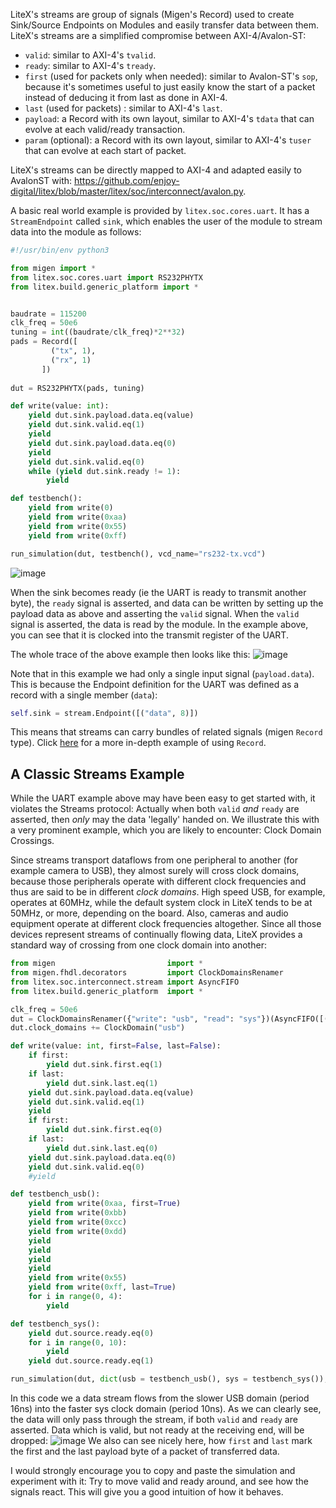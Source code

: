 LiteX's streams are group of signals (Migen's Record) used to create Sink/Source Endpoints on Modules and easily transfer data between them. LiteX's streams are a simplified compromise between AXI-4/Avalon-ST:
* `valid`: similar to AXI-4's `tvalid`.
* `ready`: similar to AXI-4's `tready`.
* `first` (used for packets only when needed): similar to Avalon-ST's `sop`, because it's sometimes useful to just easily know the start of a packet instead of deducing it from last as done in AXI-4.
* `last` (used for packets) : similar to AXI-4's `last`.
* `payload`: a Record with its own layout, similar to AXI-4's `tdata` that can evolve at each valid/ready transaction.
*  `param` (optional): a Record with its own layout, similar to AXI-4's `tuser` that can evolve at each start of packet.

LiteX's streams can be directly mapped to AXI-4 and adapted easily to AvalonST with: https://github.com/enjoy-digital/litex/blob/master/litex/soc/interconnect/avalon.py.

A basic real world example is provided by `litex.soc.cores.uart`.
It has a `StreamEndpoint` called `sink`, which
enables the user of the module to stream data into the module as follows:
```python
#!/usr/bin/env python3

from migen import *
from litex.soc.cores.uart import RS232PHYTX
from litex.build.generic_platform import *


baudrate = 115200
clk_freq = 50e6
tuning = int((baudrate/clk_freq)*2**32)
pads = Record([
         ("tx", 1),
         ("rx", 1)
       ])
        
dut = RS232PHYTX(pads, tuning)

def write(value: int):
    yield dut.sink.payload.data.eq(value)
    yield dut.sink.valid.eq(1)
    yield
    yield dut.sink.payload.data.eq(0)
    yield
    yield dut.sink.valid.eq(0)
    while (yield dut.sink.ready != 1):    
        yield

def testbench():
    yield from write(0)
    yield from write(0xaa)
    yield from write(0x55)
    yield from write(0xff)

run_simulation(dut, testbench(), vcd_name="rs232-tx.vcd")
```
![image](https://user-images.githubusercontent.com/148607/105935498-a11e5000-6084-11eb-94f4-6fe27b320bb5.png)

When the sink becomes ready (ie the UART is ready to transmit another byte), the `ready` signal is asserted, and data
can be written by setting up the payload data as above and asserting the `valid` signal.
When the `valid` signal is asserted, the data is read by the module. In the example above, you can see that it is clocked into the transmit register of the UART.

The whole trace of the above example then looks like this:
![image](https://user-images.githubusercontent.com/148607/105935950-71237c80-6085-11eb-901b-a56f5dd62c64.png)

Note that in this example we had only a single input signal (`payload.data`). This is because the Endpoint definition for the UART
was defined as a record with a single member (`data`):
```python
self.sink = stream.Endpoint([("data", 8)])
```
This means that streams can carry bundles of related signals (migen `Record` type).
Click [here](https://github.com/m-labs/migen/blob/master/examples/basic/record.py) for a more in-depth example of using `Record`.

## A Classic Streams Example
While the UART example above may have been easy to get started with, it violates the Streams protocol:
Actually when both `valid` *and* `ready` are asserted, then _only_ may the data 'legally' handed on.
We illustrate this with a very prominent example, which you are likely to encounter: Clock Domain Crossings.

Since streams transport dataflows from one peripheral to another (for example camera to USB), they almost surely will cross clock domains,
because those peripherals operate with different clock frequencies and thus are said to be in different _clock domains_.
High speed USB, for example, operates at 60MHz, while the default system clock in LiteX tends to be at 50MHz, or more, depending on the board. Also, cameras and audio equipment operate at different clock frequencies altogether.
Since all those devices represent streams of continually flowing data, LiteX provides a standard way of crossing from one clock domain into another:
```python
from migen                         import *
from migen.fhdl.decorators         import ClockDomainsRenamer
from litex.soc.interconnect.stream import AsyncFIFO
from litex.build.generic_platform  import *

clk_freq = 50e6
dut = ClockDomainsRenamer({"write": "usb", "read": "sys"})(AsyncFIFO([("data", 8)]))
dut.clock_domains += ClockDomain("usb")

def write(value: int, first=False, last=False):
    if first:
        yield dut.sink.first.eq(1)
    if last:
        yield dut.sink.last.eq(1)
    yield dut.sink.payload.data.eq(value)
    yield dut.sink.valid.eq(1)
    yield
    if first:
        yield dut.sink.first.eq(0)
    if last:
        yield dut.sink.last.eq(0)
    yield dut.sink.payload.data.eq(0)
    yield dut.sink.valid.eq(0)
    #yield

def testbench_usb():
    yield from write(0xaa, first=True)
    yield from write(0xbb)
    yield from write(0xcc)
    yield from write(0xdd)
    yield
    yield
    yield
    yield
    yield from write(0x55)
    yield from write(0xff, last=True)
    for i in range(0, 4):
        yield

def testbench_sys():
    yield dut.source.ready.eq(0)
    for i in range(0, 10):
        yield
    yield dut.source.ready.eq(1)

run_simulation(dut, dict(usb = testbench_usb(), sys = testbench_sys()), vcd_name="cdc-slow-to-fast.vcd", clocks={"sys": 10, "usb": 16})
```
In this code we a data stream flows from the slower USB domain (period 16ns) into the faster sys clock domain (period 10ns).
As we can clearly see, the data will only pass through the stream, if both `valid` and `ready` are asserted. Data which is valid, but not ready at the receiving end, will be dropped:
![image](https://user-images.githubusercontent.com/148607/112723471-37fe7000-8f41-11eb-8a64-711a1743c542.png)
We also can see nicely here, how `first` and `last` mark the first and the last payload byte of a packet of transferred data.

I would strongly encourage you to copy and paste the simulation and experiment with it: Try to move valid and ready around, and see how the signals react. This will give you a good intuition of how it behaves.




